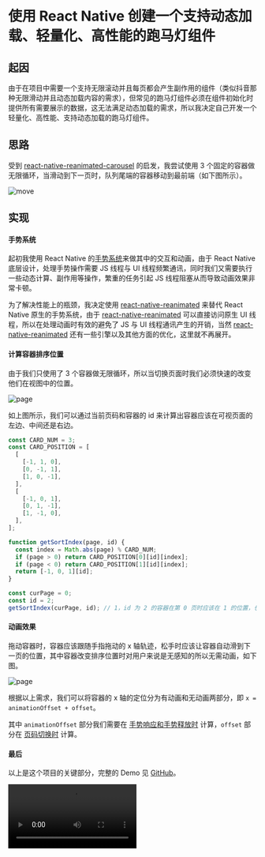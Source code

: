 # 使用 React Native 创建一个支持动态加载、轻量化、高性能的跑马灯组件

## 起因

由于在项目中需要一个支持无限滚动并且每页都会产生副作用的组件（类似抖音那种无限滑动并且动态加载内容的需求），但常见的跑马灯组件必须在组件初始化时提供所有需要展示的数据，这无法满足动态加载的需求，所以我决定自己开发一个轻量化、高性能、支持动态加载的跑马灯组件。

## 思路

受到 [react-native-reanimated-carousel](https://github.com/dohooo/react-native-reanimated-carousel) 的启发，我尝试使用 3 个固定的容器做无限循环，当滑动到下一页时，队列尾端的容器移动到最前端（如下图所示）。

<img class="w-full invert" src="/how-to-create-unlimited-carousel-with-rn-1.png" alt="move" />

## 实现

#### 手势系统

起初我使用 React Native 的[手势系统](https://reactnative.dev/docs/view#onrespondergrant)来做其中的交互和动画，由于 React Native 底层设计，处理手势操作需要 JS 线程与 UI 线程频繁通讯，同时我们又需要执行一些动态计算、副作用等操作，繁重的任务引起 JS 线程阻塞从而导致动画效果非常卡顿。

为了解决性能上的瓶颈，我决定使用 [react-native-reanimated](https://github.com/software-mansion/react-native-reanimated) 来替代 React Native 原生的手势系统，由于 [react-native-reanimated](https://github.com/software-mansion/react-native-reanimated) 可以直接访问原生 UI 线程，所以在处理动画时有效的避免了 JS 与 UI 线程通讯产生的开销，当然 [react-native-reanimated](https://github.com/software-mansion/react-native-reanimated) 还有一些引擎以及其他方面的优化，这里就不再展开。

#### 计算容器排序位置

由于我们只使用了 3 个容器做无限循环，所以当切换页面时我们必须快速的改变他们在视图中的位置。

<img class="w-full invert" src="/how-to-create-unlimited-carousel-with-rn-2.png" alt="page" />

如上图所示，我们可以通过当前页码和容器的 id 来计算出容器应该在可视页面的左边、中间还是右边。

```javascript
const CARD_NUM = 3;
const CARD_POSITION = [
  [
    [-1, 1, 0],
    [0, -1, 1],
    [1, 0, -1],
  ],
  [
    [-1, 0, 1],
    [0, 1, -1],
    [1, -1, 0],
  ],
];

function getSortIndex(page, id) {
  const index = Math.abs(page) % CARD_NUM;
  if (page > 0) return CARD_POSITION[0][id][index];
  if (page < 0) return CARD_POSITION[1][id][index];
  return [-1, 0, 1][id];
}

const curPage = 0;
const id = 2;
getSortIndex(curPage, id); // 1，id 为 2 的容器在第 0 页时应该在 1 的位置，也就是最右边（对应上图）
```

#### 动画效果

拖动容器时，容器应该跟随手指拖动的 x 轴轨迹，松手时应该让容器自动滑到下一页的位置，其中容器改变排序位置时对用户来说是无感知的所以无需动画，如下图。

<img class="w-full invert" src="/how-to-create-unlimited-carousel-with-rn-3.png" alt="page" />

根据以上需求，我们可以将容器的 x 轴的定位分为有动画和无动画两部分，即 `x = animationOffset + offset`。

其中 `animationOffset` 部分我们需要在 [手势响应和手势释放时](https://github.com/imyuanx/unlimited-carousel/blob/main/components/Carousel/index.js#L75-L99) 计算，`offset` 部分在 [页码切换时](https://github.com/imyuanx/unlimited-carousel/blob/main/components/Carousel/index.js#L109-L114) 计算。

#### 最后

以上是这个项目的关键部分，完整的 Demo 见 [GitHub](https://github.com/imyuanx/unlimited-carousel)。

<video width="260" controls>
  <source src="/how-to-create-unlimited-carousel-with-rn-1.mp4" type="video/mp4">
</video>
